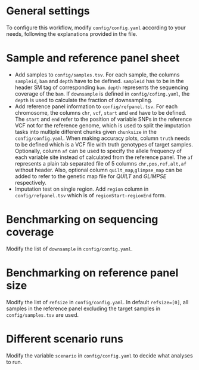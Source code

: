 # General settings

To configure this workflow, modify ``config/config.yaml`` according to your needs, following the explanations provided in the file.

# Sample and reference panel sheet

* Add samples to `config/samples.tsv`. For each sample, the columns `sampleid`, `bam` and `depth` have to be defined. `sampleid` has to be in the header SM tag of corresponding `bam`. `depth` represents the sequencing coverage of the `bam`. If `downsample` is defined in `config/cofing.yaml`, the `depth` is used to calculate the fraction of downsampling. 
* Add reference panel information to `config/refpanel.tsv`. For each chromosome, the columns `chr`, `vcf`, `start` and `end` have to be defined. The `start` and `end` refer to the position of variable SNPs in the reference VCF not for the reference genome, which is used to split the imputation tasks into multiple different chunks given `chunksize` in the `config/config.yaml`. When making accuracy plots, column `truth` needs to be defined which is a VCF file with truth genotypes of target samples. Optionally, column `af` can be used to specify the allele frequency of each variable site instead of calculated from the reference panel. The `af` represents a plain tab separated file of 5 columns `chr,pos,ref,alt,af` without header. Also, optional column `quilt_map`,`glimpse_map` can be added to refer to the genetic map file for *QUILT* and *GLIMPSE* respectively.
* Imputation test on single region. Add `region` column in `config/refpanel.tsv` which is of `regionStart-regionEnd` form.

# Benchmarking on sequencing coverage

Modify the list of `downsample` in `config/config.yaml`.

# Benchmarking on reference panel size

Modify the list of `refsize` in `config/config.yaml`. In default `refsize=[0]`, all samples in the reference panel excluding the target samples in `config/samples.tsv` are used.

# Different scenario runs

Modify the variable `scenario` in `config/config.yaml` to decide what analyses to run.
